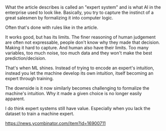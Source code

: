 What the article describes is called an "expert system" and is what AI in the enterprise used to look like.
Basically, you try to capture the instinct of a great salesmen by formalizing it into computer logic.

Often that's done with rules like in the article.

It works good, but has its limits. The finer reasoning of human judgement are often not expressable, people don't know why they made that decision. Making it hard to capture. And human also have their limits. Too many variables, too much noise, too much data and they won't make the best prediction/decision.

That's when ML shines. Instead of trying to encode an expert's intuition, instead you let the machine develop its own intuition, itself becoming an expert through training.

The downside is it now similarly becomes challenging to formalize the machine's intuition. Why it made a given choice is no longer easily apparent.

I do think expert systems still have value. Especially when you lack the dataset to train a machine expert.

https://news.ycombinator.com/item?id=16900711